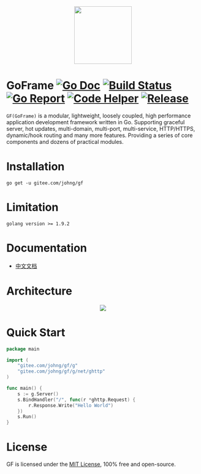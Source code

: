 <div align=center>
    <img src="https://gfer.me/cover.png" width="150"/>
</div>

# GoFrame [![Go Doc](https://godoc.org/github.com/johng-cn/gf?status.svg)](https://godoc.org/github.com/johng-cn/gf) [![Build Status](https://travis-ci.org/johng-cn/gf.svg?branch=master)](https://travis-ci.org/johng-cn/gf) [![Go Report](https://goreportcard.com/badge/github.com/johng-cn/gf)](https://goreportcard.com/report/github.com/johng-cn/gf) [![Code Helper](https://www.codetriage.com/johng-cn/gf/badges/users.svg)](https://www.codetriage.com/johng-cn/gf) [![Release](https://img.shields.io/github/release/johng-cn/gf.svg?style=flat-square)](https://github.com/johng-cn/gf/releases)

`GF(GoFrame)` is a modular, lightweight, loosely coupled, high performance application development framework written in Go. Supporting graceful server, hot updates, multi-domain, multi-port, multi-service, HTTP/HTTPS, dynamic/hook routing and many more features. Providing a series of core components and dozens of practical modules.

# Installation
```
go get -u gitee.com/johng/gf
```
# Limitation
```
golang version >= 1.9.2
```

# Documentation

* [中文文档](https://gfer.me/)

# Architecture
<div align=center>
<img src="https://gfer.me/images/arch.png"/>
</div>

# Quick Start

```go
package main

import (
    "gitee.com/johng/gf/g"
    "gitee.com/johng/gf/g/net/ghttp"
)

func main() {
    s := g.Server()
    s.BindHandler("/", func(r *ghttp.Request) {
        r.Response.Write("Hello World")
    })
    s.Run()
}
```

# License

GF is licensed under the [MIT License](LICENSE), 100% free and open-source.
